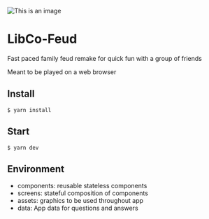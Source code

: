 ![This is an image](https://i.imgur.com/dgMG8bx.png)
# LibCo-Feud
Fast paced family feud remake for quick fun with a group of friends

Meant to be played on a web browser

## Install

    $ yarn install
    
## Start

    $ yarn dev
    
## Environment

- components: reusable stateless components
- screens: stateful composition of components
- assets: graphics to be used throughout app
- data: App data for questions and answers
